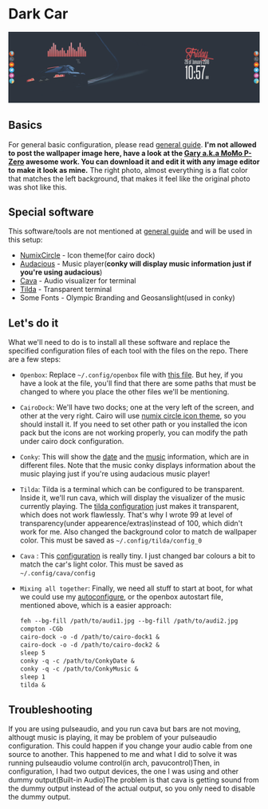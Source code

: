 # Dark Car

![Final result](preview.png)

## Basics
For general basic configuration, please read [general guide](../README.md). __I'm not allowed to post the wallpaper image here, have a look at the [Gary a.k.a MoMo P-Zero](https://www.flickr.com/photos/thevenommob/16793942975/) awesome work. You can download it and edit it with any image editor to make it look as mine.__ The right photo, almost everything is a flat color that matches the left background, that makes it feel like the original photo was shot like this.

## Special software
This software/tools are not mentioned at [general guide](../README.md) and will be used in this setup:
* [NumixCircle](https://aur.archlinux.org/packages/numix-circle-icon-theme-git/) - Icon theme(for cairo dock)
* [Audacious](https://wiki.archlinux.org/index.php/audacious) - Music player(__conky will display music information just if you're using audacious__)
* [Cava](https://aur.archlinux.org/packages/cava/) - Audio visualizer for terminal
* [Tilda](https://wiki.archlinux.org/index.php/Tilda) - Transparent terminal
* Some Fonts - Olympic Branding and Geosanslight(used in conky)

## Let's do it
What we'll need to do is to install all these software and replace the specified configuration files of each tool with the files on the repo. There are a few steps:
* `Openbox`: Replace `~/.config/openbox` file with [this file](autostart). But hey, if you have a look at the file, you'll find that there are some paths that must be changed to where you place the other files we'll be mentioning.

* `CairoDock`: We'll have two docks; one at the very left of the screen, and other at the very right. Cairo will use [numix circle icon theme](https://aur.archlinux.org/packages/numix-circle-icon-theme-git/), so you should install it. If you need to set other path or you installed the icon pack but the icons are not working properly, you can modify the path under cairo dock configuration.

* `Conky`: This will show the [date](Conky/Date) and the [music](Conky/Music) information, which are in different files. Note that the music conky displays information about the music playing just if you're using audacious music player!

* `Tilda`: Tilda is a terminal which can be configured to be transparent. Inside it, we'll run cava, which will display the visualizer of the music currently playing. The [tilda configuration](tilda) just makes it transparent, which does not work flawlessly. That's why I wrote 99 at level of transparency(under appearence/extras)instead of 100, which didn't work for me. Also changed the background color to match de wallpaper color. This must be saved as `~/.config/tilda/config_0`

* `Cava` : This [configuration](cava) is really tiny. I just changed bar colours a bit to match the car's light color. This must be saved as `~/.config/cava/config`

* `Mixing all together`: Finally, we need all stuff to start at boot, for what we could use my [autoconfigure](../autoconfigure.sh), or the openbox autostart file, mentioned above, which is a easier approach:

      feh --bg-fill /path/to/audi1.jpg --bg-fill /path/to/audi2.jpg
      compton -CGb
      cairo-dock -o -d /path/to/cairo-dock1 &
      cairo-dock -o -d /path/to/cairo-dock2 &
      sleep 5
      conky -q -c /path/to/ConkyDate &
      conky -q -c /path/to/ConkyMusic &
      sleep 1
      tilda &

## Troubleshooting
If you are using pulseaudio, and you run cava but bars are not moving, althougt music is playing, it may be problem of your pulseaudio configuration. This could happen if you change your audio cable from one source to another. This happened to me and what I did to solve it was running pulseaudio volume control(in arch, pavucontrol)Then, in configuration, I had two output devices, the one I was using and other dummy output(Built-in Audio)The problem is that cava is getting sound from the dummy output instead of the actual output, so you only need to disable the dummy output.
